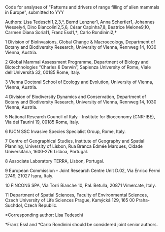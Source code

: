 Code for analyses of "Patterns and drivers of range filling of alien mammals in Europe", submitted to YYY


Authors: Lisa Tedeschi1,2,3,*, Bernd Lenzner1, Anna Schertler1, Johannes Wessely4, Dino Biancolini2,5,6, César Capinha7,8, Beatrice Melone9,10, Carmen Diana Soria11, Franz Essl1,†, Carlo Rondinini2,†


1 Division of BioInvasions, Global Change & Macroecology, Department of Botany and Biodiversity Research, University of Vienna, Rennweg 14, 1030 Vienna, Austria.

2 Global Mammal Assessment Programme, Department of Biology and Biotechnologies “Charles 8 Darwin”, Sapienza University of Rome, Viale dell’Università 32, 00185 Rome, Italy.

3 Vienna Doctoral School of Ecology and Evolution, University of Vienna, Vienna, Austria. 

4 Division of Biodiversity Dynamics and Conservation, Department of Botany and Biodiversity Research, University of Vienna, Rennweg 14, 1030 Vienna, Austria. 

5 National Research Council of Italy - Institute for Bioeconomy (CNR-IBE), Via dei Taurini 19, 00185 Rome, Italy. 

6 IUCN SSC Invasive Species Specialist Group, Rome, Italy. 

7 Centre of Geographical Studies, Institute of Geography and Spatial Planning, University of Lisbon, Rua Branca Edmée Marques, Cidade Universitária, 1600-276 Lisboa, Portugal. 

8 Associate Laboratory TERRA, Lisbon, Portugal. 

9 European Commission – Joint Research Centre Unit D.02, Via Enrico Fermi 2749, 21027 Ispra, Italy.

10 FINCONS SPA, Via Torri Bianche 10, Pal. Betulla, 20871 Vimercate, Italy. 

11 Department of Spatial Sciences, Faculty of Environmental Sciences, Czech University of Life Sciences Prague, Kamýcká 129, 165 00 Praha-Suchdol, Czech Republic.


*Corresponding author: Lisa Tedeschi

†Franz Essl and †Carlo Rondinini should be considered joint senior authors.

